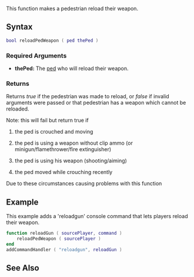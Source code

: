 This function makes a pedestrian reload their weapon.

Syntax
------

``` lua
bool reloadPedWeapon ( ped thePed )
```

### Required Arguments

-   **thePed:** The [ped](/ped.md "wikilink") who will reload their weapon.

### Returns

Returns *true* if the pedestrian was made to reload, or *false* if invalid arguments were passed or that pedestrian has a weapon which cannot be reloaded.

Note: this will fail but return true if

1) the ped is crouched and moving

2) the ped is using a weapon without clip ammo (or minigun/flamethrower/fire extinguisher)

3) the ped is using his weapon (shooting/aiming)

4) the ped moved while crouching recently

Due to these circumstances causing problems with this function

Example
-------

This example adds a 'reloadgun' console command that lets players reload their weapon.

``` lua
function reloadGun ( sourcePlayer, command )
    reloadPedWeapon ( sourcePlayer )
end
addCommandHandler ( "reloadgun", reloadGun )
```

See Also
--------
